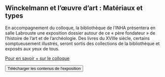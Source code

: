 ## Winckelmann et l’œuvre d’art : Matériaux et types

En accompagnement du colloque, la bibliothèque de l’INHA présentera en salle Labrouste une exposition dossier autour de ce « père fondateur » de l’histoire de l’art et de l’archéologie. Des livres du XVIIIe siècle, certains somptueusement illustrés, seront sortis des collections de la bibliothèque et exposés aux yeux de tous.

[Pour en savoir + sur le colloque](https://www.inha.fr/fr/agenda/parcourir-par-annee/en-2018/novembre-2018/winckelmann-et-l-uvre-d-art-materiaux-et-types.html)

<button name="button" onclick="http://www.google.com">Télécharger les contenus de l'exposition</button>
